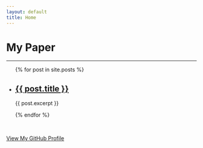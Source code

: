 ```yaml
---
layout: default
title: Home
---
```


# My Paper

---

<ul>
  {% for post in site.posts %}
    <li>
      <h2><a href="{{ post.url | relative_url }}">{{ post.title }}</a></h2>
      <p>{{ post.excerpt }}</p>
    </li>
  {% endfor %}
</ul>

<br>

[View My GitHub Profile](https://github.com/hbp001)